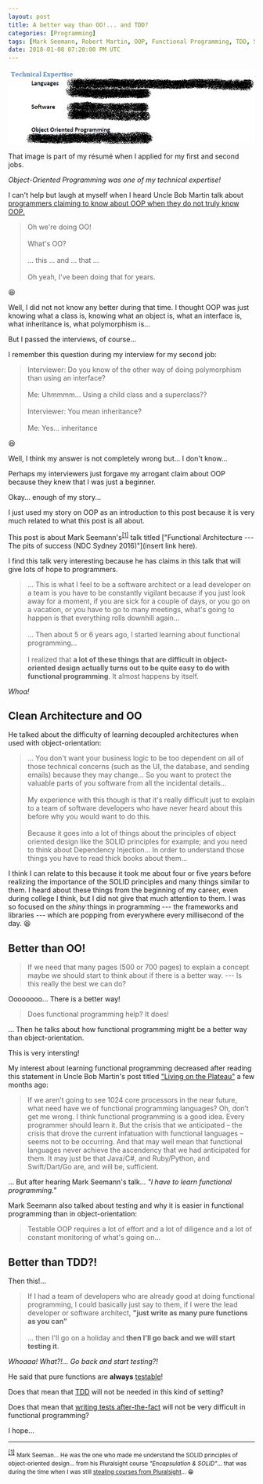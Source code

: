 ```yaml
---
layout: post
title: A better way than OO!... and TDD?
categories: [Programming]
tags: [Mark Seemann, Robert Martin, OOP, Functional Programming, TDD, SOLID]
date: 2018-01-08 07:20:00 PM UTC
---
```


<!-- January 9, 2018 3:20:00 AM Philippine Time -->


![old-resume-technical-expertise-oo.png](/images/2018/old-resume-technical-expertise-oo.png)

That image is part of my r&eacute;sum&eacute; when I applied for my first and second jobs.

_Object-Oriented Programming was one of my technical expertise!_

I can't help but laugh at myself when I heard Uncle Bob Martin talk about [programmers claiming to know about OOP when they do not truly know OOP.](https://youtu.be/Nsjsiz2A9mg?t=34m5s)

<!--more-->


> Oh we're doing OO!
<br /><br />
> What's OO?
<br /><br />
> ... this ... and ... that ... 
<br /><br />
> Oh yeah, I've been doing that for years.

:laughing:


Well, I did not not know any better during that time. I thought OOP was just knowing what a class is, knowing what an object is, what an interface is, what inheritance is, what polymorphism is...

But I passed the interviews, of course...

I remember this question during my interview for my second job:

> Interviewer: Do you know of the other way of doing polymorphism than using an interface?
<br /><br />
> Me: Uhmmmm... Using a child class and a superclass??
<br /><br />
> Interviewer: You mean inheritance?
<br /><br />
> Me: Yes... inheritance

:laughing:

Well, I think my answer is not completely wrong but... I don't know...

Perhaps my interviewers just forgave my arrogant claim about OOP because they knew that I was just a beginner.

Okay... enough of my story...

I just used my story on OOP as an introduction to this post because it is very much related to what this post is all about.


This post is about Mark Seemann's<sup id="footnote-indicator-1">[[1]](#footnote-1)</sup> talk titled ["Functional Architecture --- The pits of success (NDC Sydney 2016)"](insert link here).

I find this talk very interesting because he has claims in this talk that will give lots of hope to programmers.

> ... This is what I feel to be a software architect or a lead developer on a team is you have to be constantly vigilant because if you just look away for a moment, if you are sick for a couple of days, or you go on a vacation, or you have to go to many meetings, what's going to happen is that everything rolls downhill again...
<br /><br />
> ... Then about 5 or 6 years ago, I started learning about functional programming...
<br /><br />
> I realized that **a lot of these things that are difficult in object-oriented design actually turns out to be quite easy to do with functional programming**. It almost happens by itself.

_Whoa!_

## Clean Architecture and OO

He talked about the difficulty of learning decoupled architectures when used with object-orientation:

> ... You don't want your business logic to be too dependent on all of those technical concerns (such as the UI, the database, and sending emails) because they may change...
So you want to protect the valuable parts of you software from all the incidental details...
<br /><br />
My experience with this though is that it's really difficult just to explain to a team of software developers who have never heard about this before why you would want to do this.
<br /><br />
Because it goes into a lot of things about the principles of object oriented design like the SOLID principles for example; and you need to think about Dependency Injection... In order to understand those things you have to read thick books about them...


I think I can relate to this because it took me about four or five years before realizing the importance of the SOLID principles and many things similar to them. I heard about these things from the beginning of my career, even during college I think, but I did not give that much attention to them. I was so focused on the _shiny_ things in programming --- the frameworks and libraries --- which are popping from everywhere every millisecond of the day. :laughing:

## Better than OO!

> If we need that many pages (500 or 700 pages) to explain a concept maybe we should start to think about if there is a better way. --- Is this really the best we can do?

Oooooooo... There is a better way!

> Does functional programming help? It does!

... Then he talks about how functional programming might be a better way than object-orientation.

This is very intersting!

My interest about learning functional programming decreased after reading this statement in Uncle Bob Martin's post titled ["Living on the Plateau"](http://blog.cleancoder.com/uncle-bob/2017/11/18/OnThePlateau.html) a few months ago:

> If we aren’t going to see 1024 core processors in the near future, what need have we of functional programming languages? Oh, don’t get me wrong. I think functional programming is a good idea. Every programmer should learn it. But the crisis that we anticipated – the crisis that drove the current infatuation with functional languages – seems not to be occurring. And that may well mean that functional languages never achieve the ascendency that we had anticipated for them. It may just be that Java/C#, and Ruby/Python, and Swift/Dart/Go are, and will be, sufficient.



... But after hearing Mark Seemann's talk... _"I have to learn functional programming."_
<!-- 
The only thing I know today about functional programming is that the use of assignment is discouraged and that it uses lots of recursion. People also talk about this _monad_ thing, which even Scott Hanselman find hard to understand, as he said in a facebook post a few months ago.
 -->

Mark Seemann also talked about testing and why it is easier in functional programming than in object-orientation:

> Testable OOP requires a lot of effort and a lot of diligence and a lot of constant monitoring of what's going on...


## Better than TDD?!

Then this!...

> If I had a team of developers who are already good at doing functional programming, I could basically just say to them, if I were the lead developer or software architect, **"just write as many pure functions as you can"**
<br /><br />
> ... then I'll go on a holiday and **then I'll go back and we will start testing it**.

_Whoaaa! What?!... Go back and start testing?!_

He said that pure functions are **always** [testable](/2017/12/19/tdd-and-teaching-design-without-a-teacher)!

Does that mean that [TDD](/memorabilia/quotes/tdd/) will not be needed in this kind of setting?

Does that mean that [writing tests after-the-fact](/memorabilia/videos/expecting-professionalism-by-uncle-bob-martin/#testing-legacy-code) will not be very difficult in functional programming?

I hope...



----------

<sup id="footnote-1">[[1]](#footnote-indicator-1)</sup> 
<small>Mark Seeman... He was the one who made me understand the SOLID principles of object-oriented design... from his Pluralsight course _"Encapsulation & SOLID"_... that was during the time when I was still [stealing courses from Pluralsight](/2017/03/27/why-I-started-buying-physical-books)... :grin: </small>
